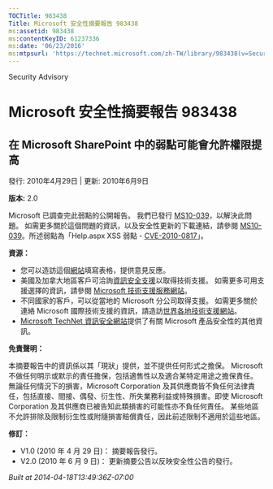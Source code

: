 ```yaml
---
TOCTitle: 983438
Title: Microsoft 安全性摘要報告 983438
ms:assetid: 983438
ms:contentKeyID: 61237336
ms:date: '06/23/2016'
ms:mtpsurl: 'https://technet.microsoft.com/zh-TW/library/983438(v=Security.10)'
---
```


Security Advisory

Microsoft 安全性摘要報告 983438
===============================

在 Microsoft SharePoint 中的弱點可能會允許權限提高
--------------------------------------------------

發行: 2010年4月29日 | 更新: 2010年6月9日

**版本:** 2.0

Microsoft 已調查完此弱點的公開報告。 我們已發行 [MS10-039](http://technet.microsoft.com/security/bulletin/ms10-039)，以解決此問題。 如需更多關於這個問題的資訊，以及安全性更新的下載連結，請參閱 [MS10-039](http://technet.microsoft.com/security/bulletin/ms10-039)。所述弱點為「Help.aspx XSS 弱點 - [CVE-2010-0817](http://www.cve.mitre.org/cgi-bin/cvename.cgi?name=cve-2010-0817)」。

**資源：**

-   您可以造訪這個[網站](https://support.microsoft.com/common/survey.aspx?scid=sw;en;1257&amp;showpage=1&amp;ws=technet&amp;sd=tech)填寫表格，提供意見反應。
-   美國及加拿大地區客戶可洽詢[資訊安全支援](http://go.microsoft.com/fwlink/?linkid=21131)以取得技術支援。 如需更多可用支援選擇的資訊，請參閱 [Microsoft 技術支援服務網站](http://support.microsoft.com/?ln=zh-tw)。
-   不同國家的客戶，可以從當地的 Microsoft 分公司取得支援。 如需更多關於連絡 Microsoft 國際技術支援的資訊，請造訪[世界各地技術支援網站](http://go.microsoft.com/fwlink/?linkid=21155)。
-   [Microsoft TechNet 資訊安全網站](http://www.microsoft.com/taiwan/technet/security/default.mspx)提供了有關 Microsoft 產品安全性的其他資訊。

**免責聲明：**

本摘要報告中的資訊係以其「現狀」提供，並不提供任何形式之擔保。 Microsoft 不做任何明示或默示的責任擔保，包括適售性以及適合某特定用途之擔保責任。 無論任何情況下的損害，Microsoft Corporation 及其供應商皆不負任何法律責任，包括直接、間接、偶發、衍生性、所失業務利益或特殊損害。即使 Microsoft Corporation 及其供應商已被告知此類損害的可能性亦不負任何責任。 某些地區不允許排除及限制衍生性或附隨損害賠償責任，因此前述限制不適用於這些地區。

**修訂：**

-   V1.0 (2010 年 4 月 29 日)： 摘要報告發行。
-   V2.0 (2010 年 6 月 9 日)： 更新摘要公告以反映安全性公告的發行。

*Built at 2014-04-18T13:49:36Z-07:00*
